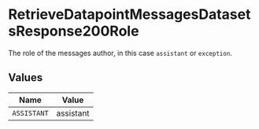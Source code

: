 # RetrieveDatapointMessagesDatasetsResponse200Role

The role of the messages author, in this case `assistant` or `exception`.


## Values

| Name        | Value       |
| ----------- | ----------- |
| `ASSISTANT` | assistant   |